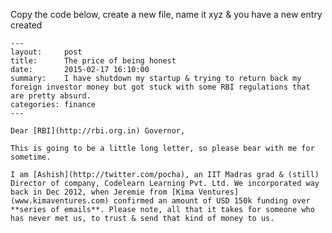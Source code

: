 Copy the code below, create a new file, name it xyz & you have a new entry created

    ---
    layout:     post
    title:      The price of being honest
    date:       2015-02-17 16:10:00
    summary:    I have shutdown my startup & trying to return back my foreign investor money but got stuck with some RBI regulations that are pretty absurd. 
    categories: finance
    ---
    
    Dear [RBI](http://rbi.org.in) Governor,
    
    This is going to be a little long letter, so please bear with me for sometime. 
    
    I am [Ashish](http://twitter.com/pocha), an IIT Madras grad & (still) Director of company, Codelearn Learning Pvt. Ltd. We incorporated way back in Dec 2012, when Jeremie from [Kima Ventures](www.kimaventures.com) confirmed an amount of USD 150k funding over **series of emails**. Please note, all that it takes for someone who has never met us, to trust & send that kind of money to us. 
